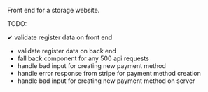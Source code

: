 Front end for a storage website.

TODO: 

   &#x2714;  validate register data on front end
   - validate register data on back end
   - fall back component for any 500 api requests
   - handle bad input for creating new payment method
   - handle error response from stripe for payment method creation
   - handle bad input for creating new payment method on server

